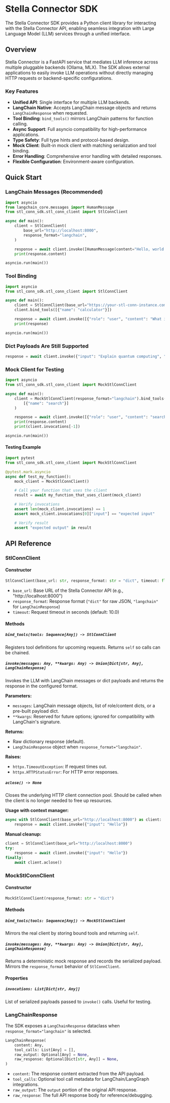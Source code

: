 # Stella Connector SDK

The Stella Connector SDK provides a Python client library for interacting with the Stella Connector API, enabling seamless integration with Large Language Model (LLM) services through a unified interface.

## Overview

Stella Connector is a FastAPI service that mediates LLM inference across multiple pluggable backends (Ollama, MLX). The SDK allows external applications to easily invoke LLM operations without directly managing HTTP requests or backend-specific configurations.

### Key Features

- **Unified API**: Single interface for multiple LLM backends.
- **LangChain Native**: Accepts LangChain message objects and returns `LangChainResponse` when requested.
- **Tool Binding**: `bind_tools()` mirrors LangChain patterns for function calling.
- **Async Support**: Full asyncio compatibility for high-performance applications.
- **Type Safety**: Full type hints and protocol-based design.
- **Mock Client**: Built-in mock client with matching serialization and tool binding.
- **Error Handling**: Comprehensive error handling with detailed responses.
- **Flexible Configuration**: Environment-aware configuration.

## Quick Start

### LangChain Messages (Recommended)

```python
import asyncio
from langchain_core.messages import HumanMessage
from stl_conn_sdk.stl_conn_client import StlConnClient

async def main():
    client = StlConnClient(
        base_url="http://localhost:8000",
        response_format="langchain",
    )

    response = await client.invoke([HumanMessage(content="Hello, world!")])
    print(response.content)

asyncio.run(main())
```

### Tool Binding

```python
import asyncio
from stl_conn_sdk.stl_conn_client import StlConnClient

async def main():
    client = StlConnClient(base_url="https://your-stl-conn-instance.com")
    client.bind_tools([{"name": "calculator"}])

    response = await client.invoke([{"role": "user", "content": "What is 2+2?"}])
    print(response)

asyncio.run(main())
```

### Dict Payloads Are Still Supported

```python
response = await client.invoke({"input": "Explain quantum computing", "temperature": 0.7})
```

### Mock Client for Testing

```python
import asyncio
from stl_conn_sdk.stl_conn_client import MockStlConnClient

async def main():
    client = MockStlConnClient(response_format="langchain").bind_tools(
        [{"name": "search"}]
    )

    response = await client.invoke([{"role": "user", "content": "search headlines"}])
    print(response.content)
    print(client.invocations[-1])

asyncio.run(main())
```

#### Testing Example

```python
import pytest
from stl_conn_sdk.stl_conn_client import MockStlConnClient

@pytest.mark.asyncio
async def test_my_function():
    mock_client = MockStlConnClient()

    # Call your function that uses the client
    result = await my_function_that_uses_client(mock_client)

    # Verify invocations
    assert len(mock_client.invocations) == 1
    assert mock_client.invocations[0]["input"] == "expected input"

    # Verify result
    assert "expected output" in result
```

## API Reference

### StlConnClient

#### Constructor

```python
StlConnClient(base_url: str, response_format: str = "dict", timeout: float = 10.0)
```

- `base_url`: Base URL of the Stella Connector API (e.g., "http://localhost:8000")
- `response_format`: Response format (`"dict"` for raw JSON, `"langchain"` for `LangChainResponse`)
- `timeout`: Request timeout in seconds (default: 10.0)

#### Methods

##### `bind_tools(tools: Sequence[Any]) -> StlConnClient`

Registers tool definitions for upcoming requests. Returns `self` so calls can be chained.

##### `invoke(messages: Any, **kwargs: Any) -> Union[Dict[str, Any], LangChainResponse]`

Invokes the LLM with LangChain messages or dict payloads and returns the response in the configured format.

**Parameters:**
- `messages`: LangChain message objects, list of role/content dicts, or a pre-built payload dict.
- `**kwargs`: Reserved for future options; ignored for compatibility with LangChain's signature.

**Returns:**
- Raw dictionary response (default).
- `LangChainResponse` object when `response_format="langchain"`.

**Raises:**
- `httpx.TimeoutException`: If request times out.
- `httpx.HTTPStatusError`: For HTTP error responses.

##### `aclose() -> None`

Closes the underlying HTTP client connection pool. Should be called when the client is no longer needed to free up resources.

**Usage with context manager:**

```python
async with StlConnClient(base_url="http://localhost:8000") as client:
    response = await client.invoke({"input": "Hello"})
```

**Manual cleanup:**

```python
client = StlConnClient(base_url="http://localhost:8000")
try:
    response = await client.invoke({"input": "Hello"})
finally:
    await client.aclose()
```

### MockStlConnClient

#### Constructor

```python
MockStlConnClient(response_format: str = "dict")
```

#### Methods

##### `bind_tools(tools: Sequence[Any]) -> MockStlConnClient`

Mirrors the real client by storing bound tools and returning `self`.

##### `invoke(messages: Any, **kwargs: Any) -> Union[Dict[str, Any], LangChainResponse]`

Returns a deterministic mock response and records the serialized payload. Mirrors the `response_format` behavior of `StlConnClient`.

#### Properties

##### `invocations: List[Dict[str, Any]]`

List of serialized payloads passed to `invoke()` calls. Useful for testing.

### LangChainResponse

The SDK exposes a `LangChainResponse` dataclass when `response_format="langchain"` is selected.

```python
LangChainResponse(
    content: Any,
    tool_calls: List[Any] = [],
    raw_output: Optional[Any] = None,
    raw_response: Optional[Dict[str, Any]] = None,
)
```

- `content`: The response content extracted from the API payload.
- `tool_calls`: Optional tool call metadata for LangChain/LangGraph integrations.
- `raw_output`: The `output` portion of the original API response.
- `raw_response`: The full API response body for reference/debugging.
